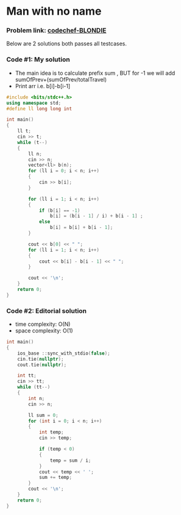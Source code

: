 # Man with no name

### Problem link: [codechef-BLONDIE](https://www.codechef.com/problems/BLONDIE)

Below are 2 solutions both passes all testcases.

### Code #1: My solution

- The main idea is to calculate prefix sum , BUT for -1 we will add sumOfPrev+(sumOfPrev/totalTravel)
- Print arr i.e. b[i]-b[i-1]

```cpp
#include <bits/stdc++.h>
using namespace std;
#define ll long long int

int main()
{
    ll t;
    cin >> t;
    while (t--)
    {
        ll n;
        cin >> n;
        vector<ll> b(n);
        for (ll i = 0; i < n; i++)
        {
            cin >> b[i];
        }

        for (ll i = 1; i < n; i++)
        {
            if (b[i] == -1)
                b[i] = (b[i - 1] / i) + b[i - 1] ;
            else
                b[i] = b[i] + b[i - 1];
        }

        cout << b[0] << " ";
        for (ll i = 1; i < n; i++)
        {
            cout << b[i] - b[i - 1] << " ";
        }

        cout << '\n';
    }
    return 0;
}
```

### Code #2: Editorial solution

- time complexity: O(N)
- space complexity: O(1)

```cpp
int main()
{
    ios_base ::sync_with_stdio(false);
    cin.tie(nullptr);
    cout.tie(nullptr);

    int tt;
    cin >> tt;
    while (tt--)
    {
        int n;
        cin >> n;

        ll sum = 0;
        for (int i = 0; i < n; i++)
        {
            int temp;
            cin >> temp;

            if (temp < 0)
            {
                temp = sum / i;
            }
            cout << temp << ' ';
            sum += temp;
        }
        cout << '\n';
    }
    return 0;
}
```
